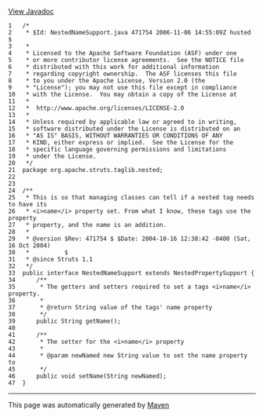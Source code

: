 [View Javadoc](../../../../../../apidocs/org/apache/struts/taglib/nested/NestedNameSupport.html.md)


    1   /*
    2    * $Id: NestedNameSupport.java 471754 2006-11-06 14:55:09Z husted $
    3    *
    4    * Licensed to the Apache Software Foundation (ASF) under one
    5    * or more contributor license agreements.  See the NOTICE file
    6    * distributed with this work for additional information
    7    * regarding copyright ownership.  The ASF licenses this file
    8    * to you under the Apache License, Version 2.0 (the
    9    * "License"); you may not use this file except in compliance
    10   * with the License.  You may obtain a copy of the License at
    11   *
    12   *  http://www.apache.org/licenses/LICENSE-2.0
    13   *
    14   * Unless required by applicable law or agreed to in writing,
    15   * software distributed under the License is distributed on an
    16   * "AS IS" BASIS, WITHOUT WARRANTIES OR CONDITIONS OF ANY
    17   * KIND, either express or implied.  See the License for the
    18   * specific language governing permissions and limitations
    19   * under the License.
    20   */
    21  package org.apache.struts.taglib.nested;
    22  
    23  
    24  /**
    25   * This is so that managing classes can tell if a nested tag needs to have its
    26   * <i>name</i> property set. From what I know, these tags use the property
    27   * property, and the name is an addition.
    28   *
    29   * @version $Rev: 471754 $ $Date: 2004-10-16 12:38:42 -0400 (Sat, 16 Oct 2004)
    30   *          $
    31   * @since Struts 1.1
    32   */
    33  public interface NestedNameSupport extends NestedPropertySupport {
    34      /**
    35       * The getters and setters required to set a tags <i>name</i> property.
    36       *
    37       * @return String value of the tags' name property
    38       */
    39      public String getName();
    40  
    41      /**
    42       * The setter for the <i>name</i> property
    43       *
    44       * @param newNamed new String value to set the name property to
    45       */
    46      public void setName(String newNamed);
    47  }

------------------------------------------------------------------------

This page was automatically generated by [Maven](http://maven.apache.org/)
